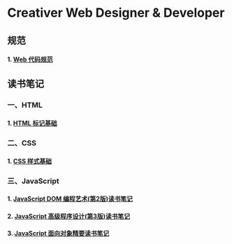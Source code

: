 # Creativer Web Designer & Developer
## 规范
#### 1. [Web 代码规范](Web代码规范.md)
## 读书笔记
### 一、HTML
#### 1. [HTML 标记基础](ReadingNotes/HTML/1.HTML标记基础.md)

### 二、CSS
#### 1. [CSS 样式基础](ReadingNotes/CSS/1.CSS样式基础.md)

### 三、JavaScript
#### 1. [JavaScript DOM 编程艺术(第2版)读书笔记](ReadingNotes/JavaScript/1.JavaScriptDOM编程艺术(第2版)读书笔记.md)

#### 2. [JavaScript 高级程序设计(第3版)读书笔记](ReadingNotes/JavaScript/2.JavaScript高级程序设计(第3版)读书笔记.md)

#### 3. [JavaScript 面向对象精要读书笔记](ReadingNotes/JavaScript/3.JavaScript面向对象精要读书笔记.md)